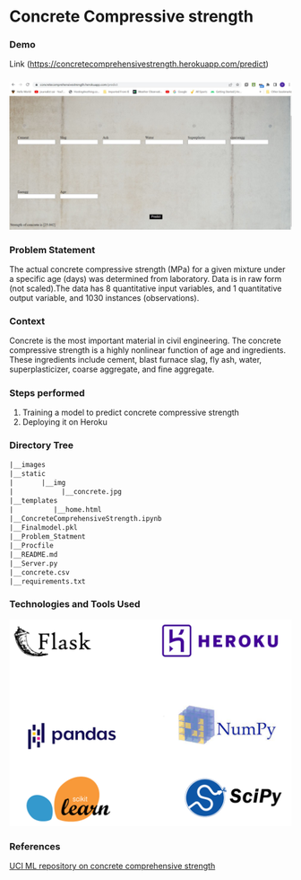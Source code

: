 # Concrete Compressive strength
### Demo
Link
(https://concretecomprehensivestrength.herokuapp.com/predict)
#####
![Web app demo Image](https://github.com/VAMSEE92/concrete-compressive-strength/blob/main/images/DeployedResult.JPG) 
### Problem Statement
The actual concrete compressive strength (MPa) for a given mixture under a
specific age (days) was determined from laboratory. Data is in raw form (not
scaled).The data has 8 quantitative input variables, and 1 quantitative output
variable, and 1030 instances (observations).

### Context
Concrete is the most important material in civil engineering. The concrete
compressive strength is a highly nonlinear function of age and ingredients.
These ingredients include cement, blast furnace slag, fly ash, water,
superplasticizer, coarse aggregate, and fine aggregate.

##### 
### Steps performed 
1) Training a model to predict concrete compressive strength
2) Deploying it on Heroku 

### Directory Tree    
    |__images
    |__static
    |       |__img
    |            |__concrete.jpg
    |__templates
    |          |__home.html
    |__ConcreteComprehensiveStrength.ipynb
    |__Finalmodel.pkl
    |__Problem_Statment
    |__Procfile
    |__README.md
    |__Server.py
    |__concrete.csv
    |__requirements.txt

### Technologies and Tools Used
![!technologies](https://github.com/VAMSEE92/concrete-compressive-strength/blob/main/images/Flask.png)
### References
[UCI ML repository on concrete comprehensive strength](https://archive.ics.uci.edu/ml/datasets/concrete+compressive+strength) 
